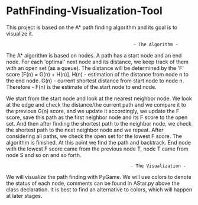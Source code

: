 # PathFinding-Visualization-Tool

This project is based on the A* path finding algorithm and its goal is to visualize it.

                                                    - The Algorithm -
The A* algorithm is based on nodes. A path has a start node and an end node. For each 'optimal' next node and its distance, we keep track of them
with an open set (as a queue). The distance will be determined by the 'F' score [F(n) = G(n) + H(n)].
H(n) - estimation of the distance from node n to the end node.
G(n) - current shortest distance from start node to node n.
Therefore - F(n) is the estimate of the start node to end node.

We start from the start node and look at the nearest neighbor node. We look at the edge and check the distance/the current path and we
compare it to the previous G(n) score, and we update it accordingly, we update the F score, save this path as the first neighbor node and its F score to the open set.
And then after finding the shortest path to the neighbor node, we check the shortest path to the next neighbor node and we repeat.
After considering all paths, we check the open set for the lowest F score.
The algorithm is finished.
At this point we find the path and backtrack. End node with the lowest F score came from the previous node T, node T came from node S and so on and so forth.

                                                   - The Visualization -
We will visualize the path finding with PyGame.
We will use colors to denote the status of each node, comments can be found in AStar.py above the class declaration.
It is best to find an alternative to colors, which will happen at later stages.
